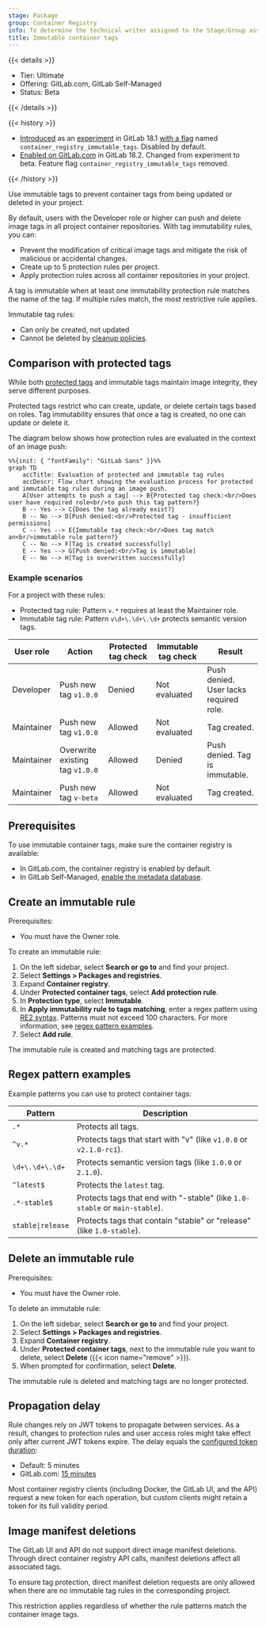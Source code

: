 ```yaml
---
stage: Package
group: Container Registry
info: To determine the technical writer assigned to the Stage/Group associated with this page, see https://handbook.gitlab.com/handbook/product/ux/technical-writing/#assignments
title: Immutable container tags
---
```


{{< details >}}

- Tier: Ultimate
- Offering: GitLab.com, GitLab Self-Managed
- Status: Beta

{{< /details >}}

{{< history >}}

- [Introduced](https://gitlab.com/gitlab-org/gitlab/-/issues/523276) as an [experiment](../../../policy/development_stages_support.md) in GitLab 18.1 [with a flag](../../../administration/feature_flags/_index.md) named `container_registry_immutable_tags`. Disabled by default.
- [Enabled on GitLab.com](https://gitlab.com/gitlab-org/gitlab/-/issues/523276) in GitLab 18.2. Changed from experiment to beta. Feature flag `container_registry_immutable_tags` removed.

{{< /history >}}

Use immutable tags to prevent container tags from being updated or deleted in your project.

By default, users with the Developer role or higher can push and delete image tags in all project container repositories.
With tag immutability rules, you can:

- Prevent the modification of critical image tags and mitigate the risk of malicious or accidental changes.
- Create up to 5 protection rules per project.
- Apply protection rules across all container repositories in your project.

A tag is immutable when at least one immutability protection rule matches the name of the tag. If multiple rules match, the most restrictive rule applies.

Immutable tag rules:

- Can only be created, not updated
- Cannot be deleted by [cleanup policies](reduce_container_registry_storage.md#cleanup-policy).

## Comparison with protected tags

While both [protected tags](protected_container_tags.md) and immutable tags maintain image integrity, they serve different purposes.

Protected tags restrict who can create, update, or delete certain tags based on roles. Tag immutability ensures that once a tag is created, no one can update or delete it.

The diagram below shows how protection rules are evaluated in the context of an image push:

```mermaid
%%{init: { "fontFamily": "GitLab Sans" }}%%
graph TD
    accTitle: Evaluation of protected and immutable tag rules
    accDescr: Flow chart showing the evaluation process for protected and immutable tag rules during an image push.
    A[User attempts to push a tag] --> B{Protected tag check:<br/>Does user have required role<br/>to push this tag pattern?}
    B -- Yes --> C{Does the tag already exist?}
    B -- No --> D[Push denied:<br/>Protected tag - insufficient permissions]
    C -- Yes --> E{Immutable tag check:<br/>Does tag match an<br/>immutable rule pattern?}
    C -- No --> F[Tag is created successfully]
    E -- Yes --> G[Push denied:<br/>Tag is immutable]
    E -- No --> H[Tag is overwritten successfully]
```

### Example scenarios

For a project with these rules:

- Protected tag rule: Pattern `v.*` requires at least the Maintainer role.
- Immutable tag rule: Pattern `v\d+\.\d+\.\d+` protects semantic version tags.

| User role | Action | Protected tag check | Immutable tag check | Result |
|-----------|--------|-------------------|-------------------|---------|
| Developer | Push new tag `v1.0.0` | Denied | Not evaluated | Push denied. User lacks required role. |
| Maintainer | Push new tag `v1.0.0` | Allowed | Not evaluated | Tag created. |
| Maintainer | Overwrite existing tag `v1.0.0` | Allowed | Denied | Push denied. Tag is immutable. |
| Maintainer | Push new tag `v-beta` | Allowed | Not evaluated | Tag created. |

## Prerequisites

To use immutable container tags, make sure the container registry is available:

- In GitLab.com, the container registry is enabled by default.
- In GitLab Self-Managed, [enable the metadata database](../../../administration/packages/container_registry_metadata_database.md).

## Create an immutable rule

Prerequisites:

- You must have the Owner role.

To create an immutable rule:

1. On the left sidebar, select **Search or go to** and find your project.
1. Select **Settings > Packages and registries**.
1. Expand **Container registry**.
1. Under **Protected container tags**, select **Add protection rule**.
1. In **Protection type**, select **Immutable**.
1. In **Apply immutability rule to tags matching**, enter a regex pattern using [RE2 syntax](https://github.com/google/re2/wiki/Syntax). Patterns must not exceed 100 characters. For more information, see [regex pattern examples](#regex-pattern-examples).
1. Select **Add rule**.

The immutable rule is created and matching tags are protected.

## Regex pattern examples

Example patterns you can use to protect container tags:

| Pattern           | Description                                                              |
| ----------------- | ------------------------------------------------------------------------ |
| `.*`              | Protects all tags.                                                       |
| `^v.*`            | Protects tags that start with "v" (like `v1.0.0` or `v2.1.0-rc1`).          |
| `\d+\.\d+\.\d+`   | Protects semantic version tags (like `1.0.0` or `2.1.0`).                   |
| `^latest$`        | Protects the `latest` tag.                                                |
| `.*-stable$`      | Protects tags that end with "-stable" (like `1.0-stable` or `main-stable`). |
| `stable\|release` | Protects tags that contain "stable" or "release" (like `1.0-stable`). |

## Delete an immutable rule

Prerequisites:

- You must have the Owner role.

To delete an immutable rule:

1. On the left sidebar, select **Search or go to** and find your project.
1. Select **Settings > Packages and registries**.
1. Expand **Container registry**.
1. Under **Protected container tags**, next to the immutable rule you want to delete, select **Delete** ({{< icon name="remove" >}}).
1. When prompted for confirmation, select **Delete**.

The immutable rule is deleted and matching tags are no longer protected.

## Propagation delay

Rule changes rely on JWT tokens to propagate between services. As a result, changes to protection rules and user access roles might take effect only after current JWT tokens expire. The delay equals the [configured token duration](../../../administration/packages/container_registry.md#increase-token-duration):

- Default: 5 minutes
- GitLab.com: [15 minutes](../../gitlab_com/_index.md#container-registry)

Most container registry clients (including Docker, the GitLab UI, and the API) request a new token for each operation, but custom clients might retain a token for its full validity period.

## Image manifest deletions

The GitLab UI and API do not support direct image manifest deletions.
Through direct container registry API calls, manifest deletions affect all associated tags.

To ensure tag protection, direct manifest deletion requests are only allowed when there are no immutable tag rules in the corresponding project.

This restriction applies regardless of whether the rule patterns match the container image tags.
